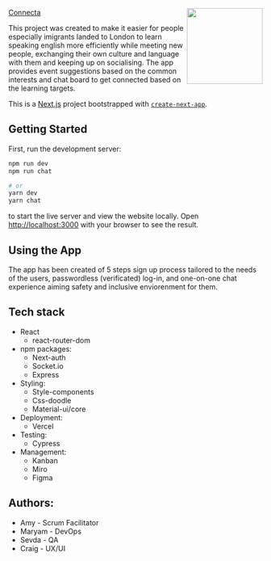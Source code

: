 [Connecta](https://final-project-chat-app.vercel.app/)
<img src="https://github.com/fac21/final-project-macs/blob/main/public/images/Landing-page.png" width="150px" align="right" />



This project was created to make it easier for people especially imigrants landed to London to learn speaking english more efficiently while meeting new people, exchanging their own culture and language with them and keeping up on socialising. The app provides event suggestions based on the common interests and chat board to get connected based on the learning targets.    


This is a [Next.js](https://nextjs.org/) project bootstrapped with [`create-next-app`](https://github.com/vercel/next.js/tree/canary/packages/create-next-app).

## Getting Started

First, run the development server:

```bash
npm run dev
npm run chat

# or
yarn dev
yarn chat
```

to start the live server and view the website locally.
Open [http://localhost:3000](http://localhost:3000) with your browser to see the result.

## Using the App
The app has been created of 5 steps sign up process tailored to the needs of the users, passwordless (verificated) log-in, and one-on-one chat experience aiming safety and inclusive enviorenment for them. 

## Tech stack
- React 
  - react-router-dom
- npm packages:
  - Next-auth
  - Socket.io
  - Express
- Styling: 
  - Style-components
  - Css-doodle
  - Material-ui/core
- Deployment: 
  - Vercel
- Testing: 
  - Cypress
- Management:
  - Kanban
  - Miro
  - Figma

## Authors:
- Amy - Scrum Facilitator  
- Maryam - DevOps  
- Sevda - QA  
- Craig - UX/UI  


